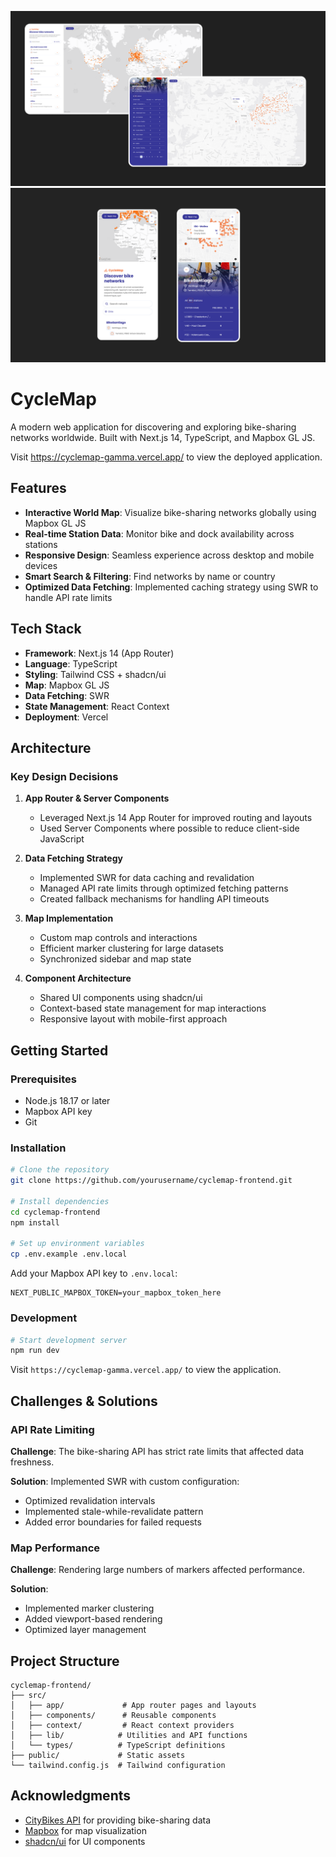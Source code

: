 ![Banner](./public/Banner%20Desktop.png)
![Banner](./public/Banner%20Mobile.png)

# CycleMap

A modern web application for discovering and exploring bike-sharing networks worldwide. Built with Next.js 14, TypeScript, and Mapbox GL JS.

Visit https://cyclemap-gamma.vercel.app/ to view the deployed application.

## Features

- **Interactive World Map**: Visualize bike-sharing networks globally using Mapbox GL JS
- **Real-time Station Data**: Monitor bike and dock availability across stations
- **Responsive Design**: Seamless experience across desktop and mobile devices
- **Smart Search & Filtering**: Find networks by name or country
- **Optimized Data Fetching**: Implemented caching strategy using SWR to handle API rate limits

## Tech Stack

- **Framework**: Next.js 14 (App Router)
- **Language**: TypeScript
- **Styling**: Tailwind CSS + shadcn/ui
- **Map**: Mapbox GL JS
- **Data Fetching**: SWR
- **State Management**: React Context
- **Deployment**: Vercel

## Architecture

### Key Design Decisions

1. **App Router & Server Components**

   - Leveraged Next.js 14 App Router for improved routing and layouts
   - Used Server Components where possible to reduce client-side JavaScript

2. **Data Fetching Strategy**

   - Implemented SWR for data caching and revalidation
   - Managed API rate limits through optimized fetching patterns
   - Created fallback mechanisms for handling API timeouts

3. **Map Implementation**

   - Custom map controls and interactions
   - Efficient marker clustering for large datasets
   - Synchronized sidebar and map state

4. **Component Architecture**
   - Shared UI components using shadcn/ui
   - Context-based state management for map interactions
   - Responsive layout with mobile-first approach

## Getting Started

### Prerequisites

- Node.js 18.17 or later
- Mapbox API key
- Git

### Installation

```bash
# Clone the repository
git clone https://github.com/yourusername/cyclemap-frontend.git

# Install dependencies
cd cyclemap-frontend
npm install

# Set up environment variables
cp .env.example .env.local
```

Add your Mapbox API key to `.env.local`:

```env
NEXT_PUBLIC_MAPBOX_TOKEN=your_mapbox_token_here
```

### Development

```bash
# Start development server
npm run dev
```

Visit `https://cyclemap-gamma.vercel.app/` to view the application.

## Challenges & Solutions

### API Rate Limiting

**Challenge**: The bike-sharing API has strict rate limits that affected data freshness.

**Solution**: Implemented SWR with custom configuration:

- Optimized revalidation intervals
- Implemented stale-while-revalidate pattern
- Added error boundaries for failed requests

### Map Performance

**Challenge**: Rendering large numbers of markers affected performance.

**Solution**:

- Implemented marker clustering
- Added viewport-based rendering
- Optimized layer management

## Project Structure

```
cyclemap-frontend/
├── src/
│   ├── app/             # App router pages and layouts
│   ├── components/      # Reusable components
│   ├── context/         # React context providers
│   ├── lib/            # Utilities and API functions
│   └── types/          # TypeScript definitions
├── public/             # Static assets
└── tailwind.config.js  # Tailwind configuration
```

## Acknowledgments

- [CityBikes API](https://api.citybik.es/v2/) for providing bike-sharing data
- [Mapbox](https://www.mapbox.com/) for map visualization
- [shadcn/ui](https://ui.shadcn.com/) for UI components

